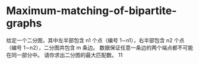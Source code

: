# Maximum-matching-of-bipartite-graphs
给定一个二分图，其中左半部包含 n1 个点（编号 1∼n1），右半部包含 n2 个点（编号 1∼n2），二分图共包含 m 条边。  数据保证任意一条边的两个端点都不可能在同一部分中。  请你求出二分图的最大匹配数。
11
